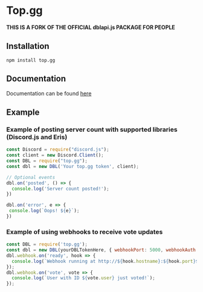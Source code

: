 # Top.gg
**THIS IS A FORK OF THE OFFICIAL dblapi.js PACKAGE FOR PEOPLE**

## Installation
`npm install top.gg`

## Documentation
Documentation can be found [here](https://top.gg/api/docs#jslib)

## Example

### Example of posting server count with supported libraries (Discord.js and Eris)
```js
const Discord = require("discord.js");
const client = new Discord.Client();
const DBL = require("top.gg");
const dbl = new DBL('Your top.gg token', client);

// Optional events
dbl.on('posted', () => {
  console.log('Server count posted!');
})

dbl.on('error', e => {
 console.log(`Oops! ${e}`);
})
```

### Example of using webhooks to receive vote updates
```js
const DBL = require('top.gg');
const dbl = new DBL(yourDBLTokenHere, { webhookPort: 5000, webhookAuth: 'password' });
dbl.webhook.on('ready', hook => {
  console.log(`Webhook running at http://${hook.hostname}:${hook.port}${hook.path}`);
});
dbl.webhook.on('vote', vote => {
  console.log(`User with ID ${vote.user} just voted!`);
});
```
